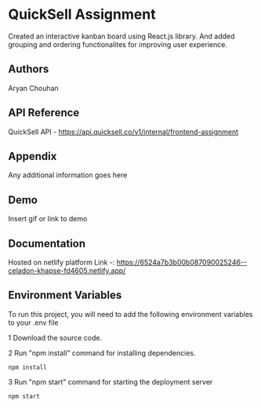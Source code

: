 
# QuickSell Assignment

Created an interactive kanban board using React.js library. And added grouping and ordering  functionalites for improving user experience.



## Authors
Aryan Chouhan



## API Reference

QuickSell API - https://api.quicksell.co/v1/internal/frontend-assignment
## Appendix

Any additional information goes here


## Demo

Insert gif or link to demo


## Documentation



Hosted on netlify platform 
Link -: https://6524a7b3b00b087090025246--celadon-khapse-fd4605.netlify.app/


## Environment Variables

To run this project, you will need to add the following environment variables to your .env file

1 Download the source code.

2 Run "npm install" command  for installing dependencies.

```npm install```


3 Run "npm start" command for starting the deployment server

```npm start```


